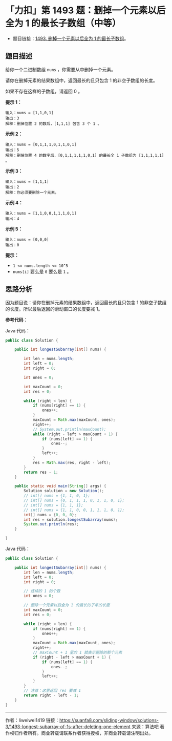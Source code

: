 # 「力扣」第 1493 题：删掉一个元素以后全为 1 的最长子数组（中等）

- 题目链接：[1493. 删掉一个元素以后全为 1 的最长子数组](https://leetcode-cn.com/problems/longest-subarray-of-1s-after-deleting-one-element/)。

## 题目描述

给你一个二进制数组 `nums` ，你需要从中删掉一个元素。

请你在删掉元素的结果数组中，返回最长的且只包含 1 的非空子数组的长度。

如果不存在这样的子数组，请返回 0 。

**提示 1：**

```
输入：nums = [1,1,0,1]
输出：3
解释：删掉位置 2 的数后，[1,1,1] 包含 3 个 1 。
```

**示例 2：**

```
输入：nums = [0,1,1,1,0,1,1,0,1]
输出：5
解释：删掉位置 4 的数字后，[0,1,1,1,1,1,0,1] 的最长全 1 子数组为 [1,1,1,1,1] 。
```

**示例 3：**

```
输入：nums = [1,1,1]
输出：2
解释：你必须要删除一个元素。
```

**示例 4：**

```
输入：nums = [1,1,0,0,1,1,1,0,1]
输出：4
```

**示例 5：**

```
输入：nums = [0,0,0]
输出：0
```

**提示：**

- `1 <= nums.length <= 10^5`
- `nums[i]` 要么是 `0` 要么是 `1` 。

## 思路分析

因为题目说：请你在删掉元素的结果数组中，返回最长的且只包含 1 的非空子数组的长度。所以最后返回的滑动窗口的长度要减 1。

**参考代码**：

Java 代码：
```java
public class Solution {

    public int longestSubarray(int[] nums) {

        int len = nums.length;
        int left = 0;
        int right = 0;

        int ones = 0;

        int maxCount = 0;
        int res = 0;

        while (right < len) {
            if (nums[right] == 1) {
                ones++;
            }
            maxCount = Math.max(maxCount, ones);
            right++;
            // System.out.println(maxCount);
            while (right - left > maxCount + 1) {
                if (nums[left] == 1) {
                    ones--;
                }
                left++;
            }
            res = Math.max(res, right - left);
        }
        return res - 1;
    }

    public static void main(String[] args) {
        Solution solution = new Solution();
        // int[] nums = {1, 1, 0, 1};
        // int[] nums = {0, 1, 1, 1, 0, 1, 1, 0, 1};
        // int[] nums = {1, 1, 1};
        // int[] nums = {1, 1, 0, 0, 1, 1, 1, 0, 1};
        int[] nums = {0, 0, 0};
        int res = solution.longestSubarray(nums);
        System.out.println(res);
    }

}

````
Java 代码：
```java
public class Solution {

    public int longestSubarray(int[] nums) {
        int len = nums.length;
        int left = 0;
        int right = 0;

        // 连续的 1 的个数
        int ones = 0;

        // 删除一个元素以后全为 1 的最长的子串的长度
        int maxCount = 0;
        int res = 0;

        while (right < len) {
            if (nums[right] == 1) {
                ones++;
            }
            maxCount = Math.max(maxCount, ones);
            right++;
            // maxCount + 1 里的 1 就表示删除的那个元素
            if (right - left > maxCount + 1) {
                if (nums[left] == 1) {
                    ones--;
                }
                left++;
            }
        }
        // 注意：这里返回 res 要减 1
        return right - left - 1;
    }
}
````



---

作者：liweiwei1419
链接：https://suanfa8.com/sliding-window/solutions-3/1493-longest-subarray-of-1s-after-deleting-one-element
来源：算法吧
著作权归作者所有。商业转载请联系作者获得授权，非商业转载请注明出处。